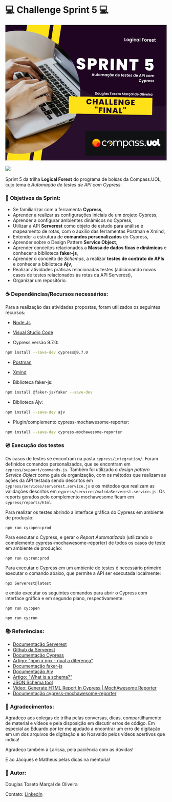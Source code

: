  # :computer: Challenge Sprint 5 :computer:
![Template de Apresentação!](/assets/template.png)

 ![](https://img.shields.io/badge/-JavaScript-yellow)

>

Sprint 5 da trilha **Logical Forest** do programa de bolsas da Compass.UOL, cujo tema é *Automação de testes de API com Cypress*.

>

### :rocket: Objetivos da Sprint:

- Se familiarizar com a ferramenta **Cypress**,
- Aprender a realizar as configurações iniciais de um projeto Cypress,
- Aprender a configurar ambientes dinâmicos no Cypress,
- Utilizar a API **Serverest** como objeto de estudo para análise e mapeamento de rotas, com o auxílio das ferramentas Postman e Xmind, 
- Entender a estrutura de **comandos personalizados** do Cypress,
- Aprender sobre o Design Pattern **Service Object**,
- Aprender conceitos relacionados a **Massa de dados fixas e dinâmicas** e conhecer a biblioteca **faker-js**,
- Aprender o conceito de *Schemas*, a realizar **testes de contrato de APIs** e conhecer a biblioteca **Ajv**,
- Realizar atividades práticas relacionadas testes (adicionando novos casos de testes relacionados às rotas da API Serverest),
- Organizar um repositório.

>

### :coffee: Dependências/Recursos necessários:
Para a realização das atividades propostas, foram utilizados os seguintes recursos:

- [Node.Js](https://nodejs.org/en/)
>
- [Visual Studio Code](https://code.visualstudio.com)
>
- Cypress versão 9.7.0:
```bash
npm install --save-dev cypress@9.7.0
```
>
- [Postman](https://www.postman.com)
> 
- [Xmind](https://xmind.app)
>

- Biblioteca faker-js:
```bash
npm install @faker-js/faker --save-dev
```

- Biblioteca Ajv:
```bash
npm install --save-dev ajv
```

- Plugin/complemento cypress-mochawesome-reporter:
```bash
npm install --save-dev cypress-mochawesome-reporter
```
>

### :cd: Execução dos testes
Os casos de testes se encontram na pasta `cypress/integration/`. Foram definidos comandos personalizados, que se encontram em `cypress/support/commands.js`. Também foi utilizado o *design pattern Service Object* como guia de organização, com os métodos que realizam as ações da API testada sendo descritos em `cypress/services/serverest.service.js` e os métodos que realizam as validações descritos em `cypress/services/validaServerest.service.js`. Os reports gerados pelo complemento mochawesome ficam em `cypress/reports/html`.

Para realizar os testes abrindo a interface gráfica do Cypress em ambiente de produção:
```
npm run cy:open:prod
```

Para executar o Cypress, e gerar o *Report Automatizado* (utilizando o complemento cypress-mochawesome-reporter) de todos os casos de teste em ambiente de produção:
```
npm run cy:run:prod
```
Para executar o Cypress em um ambiente de testes é necessário primeiro executar o comando abaixo, que permite a API ser executada localmente:
```
npx Serverest@latest
```
e então executar os seguintes comandos para abrir o Cypress com interface gráfica e em segundo plano, respectivamente:
```
npm run cy:open
```
```
npm run cy:run
```
>

### :books: Referências:
- [Documentação Serverest](https://serverest.dev)
- [Github da Serverest](https://github.com/serverest/serverest)
- [Documentação Cypress](https://docs.cypress.io/guides/overview/why-cypress)
- [Artigo: "npm x npx - qual a diferença"](https://www.freecodecamp.org/portuguese/news/npm-x-npx-qual-e-a-diferenca/)
- [Documentação faker-js](https://fakerjs.dev/guide/)
- [Documentação Ajv](https://ajv.js.org/guide/getting-started.html)
- [Artigo: "What is a schema?"](http://json-schema.org/understanding-json-schema/about.html)
- [JSON Schema tool](https://jsonschema.net/app/schemas/0)
- [Vídeo: Generate HTML Report In Cypress | MochAwesome Reporter](https://youtu.be/aR74j4Hk0vo)
- [Documentação cypress-mochawesome-reporter](https://github.com/LironEr/cypress-mochawesome-reporter)




>

### :ribbon: Agradecimentos:
Agradeço aos colegas de trilha pelas conversas, dicas, compartilhamento de material e vídeos e pela disposição em discutir erros de código. Em especial ao Eduardo por ter me ajudado a encontrar um erro de digitação em um dos arquivos de digitação e ao Nosvaldo pelos vídeos acertivos que indica!

Agradeço também à Larissa, pela paciência com as dúvidas!

E ao Jacques e Matheus pelas dicas na mentoria!

>

### :baby: Autor:
Douglas Toseto Marçal de Oliveira

Contato: [LinkedIn](https://www.linkedin.com/in/douglas-toseto/ )